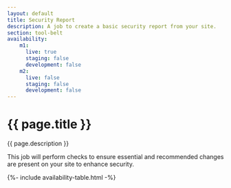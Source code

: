 ```yaml
---
layout: default
title: Security Report
description: A job to create a basic security report from your site.
section: tool-belt
availability:
    m1:
      live: true
      staging: false
      development: false
    m2:
      live: false
      staging: false
      development: false
---
```


# {{ page.title }}
{{ page.description }}

This job will perform checks to ensure essential and recommended changes are present on your site to enhance security.

{%- include availability-table.html -%}